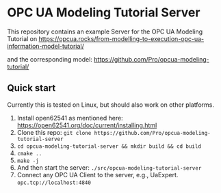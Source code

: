 # OPC UA Modeling Tutorial Server

This repository contains an example Server for the OPC UA Modeling Tutorial on
https://opcua.rocks/from-modelling-to-execution-opc-ua-information-model-tutorial/

and the corresponding model:
https://github.com/Pro/opcua-modeling-tutorial/

## Quick start

Currently this is tested on Linux, but should also work on other platforms.

1. Install open62541 as mentioned here: https://open62541.org/doc/current/installing.html
1. Clone this repo: `git clone https://github.com/Pro/opcua-modeling-tutorial-server`
1. `cd opcua-modeling-tutorial-server && mkdir build && cd build`
1. `cmake ..`
1. `make -j`
1. And then start the server: `./src/opcua-modeling-tutorial-server`
1. Connect any OPC UA Client to the server, e.g., UaExpert. `opc.tcp://localhost:4840`